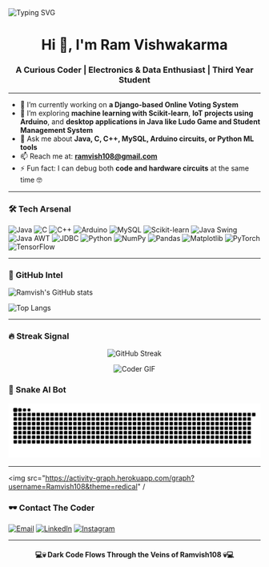 <img src="https://readme-typing-svg.demolab.com?font=Fira+Code&weight=700&pause=1000&color=FF0000&center=true&vCenter=true&repeat=true&width=435&lines=System+Online...;Loading+Ram+Vishwakarma...;Coder+%7C+ML+%7C+IoT" alt="Typing SVG" />


<h1 align="center">Hi 👋, I'm Ram Vishwakarma</h1>
<h3 align="center">A Curious Coder | Electronics & Data Enthusiast | Third Year Student</h3>

---



- 🔭 I’m currently working on **a Django-based Online Voting System**
- 🌱 I’m exploring **machine learning with Scikit-learn**, **IoT projects using Arduino**, and **desktop applications in Java like Ludo Game and Student Management System**
- 💬 Ask me about **Java, C, C++, MySQL, Arduino circuits, or Python ML tools**
- 📫 Reach me at: **ramvish108@gmail.com**
- ⚡ Fun fact: I can debug both **code and hardware circuits** at the same time 🤓

---

### 🛠️ Tech Arsenal
![Java](https://img.shields.io/badge/Java-FF0000?style=for-the-badge&logo=java&logoColor=white)
![C](https://img.shields.io/badge/C-8B0000?style=for-the-badge&logo=c&logoColor=white)
![C++](https://img.shields.io/badge/C++-B22222?style=for-the-badge&logo=cplusplus&logoColor=white)
![Arduino](https://img.shields.io/badge/Arduino-8B0000?style=for-the-badge&logo=arduino&logoColor=white)
![MySQL](https://img.shields.io/badge/MySQL-990000?style=for-the-badge&logo=mysql&logoColor=white)
![Scikit-learn](https://img.shields.io/badge/Scikit--Learn-B22222?style=for-the-badge&logo=scikit-learn&logoColor=white)
![Java Swing](https://img.shields.io/badge/Java_Swing-8B0000?style=for-the-badge&logo=java&logoColor=white)
![Java AWT](https://img.shields.io/badge/Java_AWT-B22222?style=for-the-badge&logo=java&logoColor=white)
![JDBC](https://img.shields.io/badge/JDBC-990000?style=for-the-badge&logo=java&logoColor=white)
![Python](https://img.shields.io/badge/Python-FF0000?style=for-the-badge&logo=python&logoColor=white)
![NumPy](https://img.shields.io/badge/NumPy-8B0000?style=for-the-badge&logo=numpy&logoColor=white)
![Pandas](https://img.shields.io/badge/Pandas-B22222?style=for-the-badge&logo=pandas&logoColor=white)
![Matplotlib](https://img.shields.io/badge/Matplotlib-990000?style=for-the-badge&logo=matplotlib&logoColor=white)
![PyTorch](https://img.shields.io/badge/PyTorch-FF0000?style=for-the-badge&logo=pytorch&logoColor=white)
![TensorFlow](https://img.shields.io/badge/TensorFlow-DC143C?style=for-the-badge&logo=tensorflow&logoColor=white)

---

### 🧠 GitHub Intel
![Ramvish's GitHub stats](https://github-readme-stats.vercel.app/api?username=Ramvish108&show_icons=true&theme=dark&title_color=FF0000&icon_color=FF0000&text_color=FFFFFF&bg_color=000000)


![Top Langs](https://github-readme-stats.vercel.app/api/top-langs/?username=Ramvish108&layout=compact&theme=dark&title_color=FF0000&text_color=FFFFFF&bg_color=000000)

---

### 🔥 Streak Signal

<p align="center">
  <img src="https://streak-stats.demolab.com?user=Ramvish108&theme=dark&dates=FFFFFF&ring=FF0000&fire=FF0000&currStreakLabel=FF0000" alt="GitHub Streak" />
</p>

<p align="center">
  <img src="https://raw.githubusercontent.com/rajput2107/rajput2107/master/Assets/Developer.gif" alt="Coder GIF" width="600" />
</p>


### 🐍 Snake AI Bot
![Snake animation](https://github.com/Ramvish108/Ramvish108/blob/output/github-contribution-grid-snake.svg)

---
<img src="https://activity-graph.herokuapp.com/graph?username=Ramvish108&theme=redical" /


### 🕶️ Contact The Coder
[![Email](https://img.shields.io/badge/Email-darkred?style=for-the-badge&logo=gmail&logoColor=white)](mailto:ramvish108@gmail.com)
[![LinkedIn](https://img.shields.io/badge/LinkedIn-darkred?style=for-the-badge&logo=linkedin&logoColor=white)](https://www.linkedin.com)
[![Instagram](https://img.shields.io/badge/Instagram-darkred?style=for-the-badge&logo=instagram&logoColor=white)](https://www.instagram.com/c_for_coding_001?igsh=NXk1cGNoMW9mcm95)

---

<h4 align="center">💻💀 Dark Code Flows Through the Veins of <strong>Ramvish108</strong> 💀💻</h4>
